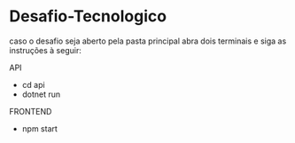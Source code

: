 # Desafio-Tecnologico

caso o desafio seja aberto pela pasta principal abra dois terminais e siga as instruções à seguir:

API
- cd api
- dotnet run

FRONTEND
- npm start
